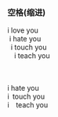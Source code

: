 ### 空格(缩进)
i love you<br>
&nbsp;i hate you<br>
&ensp;i touch you<br>
&emsp;i teach you<br>
<br>
<br>

i&nbsp;hate you<br>
i&ensp;touch you<br>
i&emsp;teach you<br>
<br>
<br>
